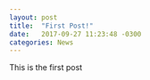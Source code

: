 ```yaml
---
layout: post
title:  "First Post!"
date:   2017-09-27 11:23:48 -0300
categories: News
---
```


This is the first post

